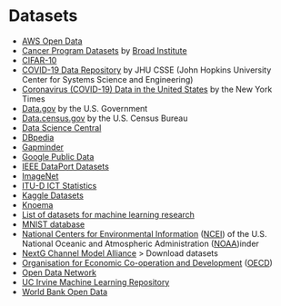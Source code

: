 # Datasets

* [AWS Open Data](https://registry.opendata.aws/)
* [Cancer Program Datasets](http://portals.broadinstitute.org/cgi-bin/cancer/datasets.cgi) by [Broad Institute](https://en.wikipedia.org/wiki/Broad_Institute)
* [CIFAR-10](https://en.wikipedia.org/wiki/CIFAR-10)
* [COVID-19 Data Repository](https://github.com/CSSEGISandData/COVID-19) by JHU CSSE (John Hopkins University Center for Systems Science and Engineering) 
* [Coronavirus (COVID-19) Data in the United States](https://github.com/nytimes/covid-19-data) by the New York Times
* [Data.gov](https://www.data.gov/) by the U.S. Government
* [Data.census.gov](https://data.census.gov/cedsci/) by the U.S. Census Bureau
* [Data Science Central](https://www.datasciencecentral.com/profiles/blogs/great-sensor-datasets-to-prepare-your-next-career-move-in-iot-int)
* [DBpedia](https://www.dbpedia.org/)
* [Gapminder](https://www.gapminder.org/data/)
* [Google Public Data](https://www.google.com/publicdata/directory)
* [IEEE DataPort Datasets](https://ieee-dataport.org/datasets)
* [ImageNet](https://en.wikipedia.org/wiki/ImageNet)
* [ITU-D ICT Statistics](https://www.itu.int/itu-d/sites/statistics/)
* [Kaggle Datasets](https://www.kaggle.com/datasets)
* [Knoema](https://en.wikipedia.org/wiki/Knoema)
* [List of datasets for machine learning research](https://en.wikipedia.org/wiki/List_of_datasets_for_machine-learning_research)
* [MNIST database](https://en.wikipedia.org/wiki/MNIST_database)
* [National Centers for Environmental Information](https://www.ncdc.noaa.gov/data-access) ([NCEI](https://en.wikipedia.org/wiki/National_Centers_for_Environmental_Information)) of the U.S. National Oceanic and Atmospheric Administration ([NOAA](https://en.wikipedia.org/wiki/National_Oceanic_and_Atmospheric_Administration))inder
* [NextG Channel Model Alliance](https://nextg.nist.gov/) > Download datasets
* [Organisation for Economic Co-operation and Development](https://data.oecd.org/) ([OECD](https://en.wikipedia.org/wiki/OECD))
* [Open Data Network](https://www.opendatanetwork.com/)
* [UC Irvine Machine Learning Repository](http://archive.ics.uci.edu/ml/index.php)
* [World Bank Open Data](https://data.worldbank.org/)

